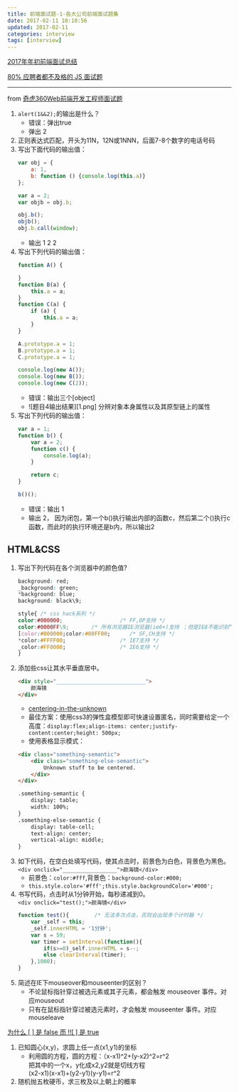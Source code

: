```yaml
---
title: 前端面试题-1-各大公司前端面试题集
date: 2017-02-11 10:10:56
updated: 2017-02-11
categories: interview
tags: [interview]
---
```


[2017年年初前端面试总结](http://www.jianshu.com/p/30965d1fe6a6)

[80% 应聘者都不及格的 JS 面试题](https://juejin.im/post/58cf180b0ce4630057d6727c)

----

from [奇虎360Web前端开发工程师面试题](http://yanhaijing.com/work/2015/06/26/find-job-of-360/)

1. `alert(1&&2);`的输出是什么？
    - 错误：弹出true
    - 弹出 2
2. 正则表达式匹配，开头为11N，12N或1NNN，后面7-8个数字的电话号码
3. 写出下面代码的输出值：
    ```js
    var obj = {
        a: 1,
        b: function () {console.log(this.a)}
    };

    var a = 2;
    var objb = obj.b;

    obj.b();
    objb();
    obj.b.call(window);
    ```
    - 输出 1 2 2
4. 写出下列代码的输出值：
    ```js
    function A() {

    }
    function B(a) {
        this.a = a;
    }
    function C(a) {
        if (a) {
            this.a = a;
        }
    }

    A.prototype.a = 1;
    B.prototype.a = 1;
    C.prototype.a = 1;

    console.log(new A());
    console.log(new B());
    console.log(new C(2));
    ```
    - 错误：输出三个[object]
    - ![题目4输出结果][1.png] 分辨对象本身属性以及其原型链上的属性
5. 写出下列代码的输出值：
    ```js
    var a = 1;
    function b() {
        var a = 2;
        function c() {
            console.log(a);
        }

        return c;
    }

    b()();
    ```
    - 错误：输出 1
    - 输出 2， 因为闭包，第一个b()执行输出内部的函数c，然后第二个()执行c函数，而此时的执行环境还是b内，所以输出2

## HTML&CSS ##
1. 写出下列代码在各个浏览器中的颜色值?
    ```css
    background: red;
    _background: green;
    *background: blue;
    background: black\9;
    ```
    ```css
    style{ /* css hack系列 */
    color:#000000;                  /* FF,OP支持 */
    color:#0000FF\9;       /* 所有浏览器IE浏览器(ie6+)支持 ；但是IE8不能识别“*”和“_”的css hack；所以我们可以这样写hack */
    [color:#000000;color:#00FF00;      /* SF,CH支持 */
    *color:#FFFF00;                 /* IE7支持 */
    _color:#FF0000;                 /* IE6支持 */
    }
    ```
2. 添加些css让其水平垂直居中。
    ```html
    <div style="____________________________">
        颜海镜
    </div>
    ```
    - [centering-in-the-unknown](https://css-tricks.com/centering-in-the-unknown/)
    - 最佳方案：使用css3的弹性盒模型即可快速设置匿名，同时需要给定一个高度：`display:flex;align-items: center;justify-content:center;height: 500px;`
    - 使用表格显示模式：
    ```html
    <div class="something-semantic">
        <div class="something-else-semantic">
            Unknown stuff to be centered.
        </div>
    </div>

    .something-semantic {
        display: table;
        width: 100%;
    }
    .something-else-semantic {
        display: table-cell;
        text-align: center;
        vertical-align: middle;
    }
    ```
3. 如下代码，在空白处填写代码，使其点击时，前景色为白色，背景色为黑色。  
    `<div onclick="_________________">颜海镜</div>`
    - 前景色：`color:#fff`,背景色：`background-color:#000;`
    - `this.style.color='#fff';this.style.backgroundColor='#000';`
4. 书写代码，点击时从1分钟开始，每秒递减到0。  
    `<div onclick="test();">颜海镜</div>`
    ```js
    function test(){        /* 无法多次点击，否则会出现多个计时器 */
        var _self = this;
        _self.innerHTML = '1分钟';
        var s = 59;
        var timer = setInterval(function(){
            if(s>=0)_self.innerHTML = s--;
            else clearInterval(timer);  		
        },1000);  
    }
    ```
5. 简述在IE下mouseover和mouseenter的区别？
    - 不论鼠标指针穿过被选元素或其子元素，都会触发 mouseover 事件。对应mouseout
    - 只有在鼠标指针穿过被选元素时，才会触发 mouseenter 事件。对应mouseleave

[为什么 [ ] 是 false 而 !![ ] 是 true](https://www.h5jun.com/post/why-false-why-true.html)

1. 已知圆心(x,y)，求圆上任一点(x1,y1)的坐标
    - 利用圆的方程，圆的方程：（x-x1)^2+(y-x2)^2=r^2  
    把其中的一个x，y化成x2,y2就是切线方程  
    (x2-x1)(x-x1)+(y2-y1)(y-y1)=r^2  
2. 随机抛五枚硬币，求三枚及以上朝上的概率


